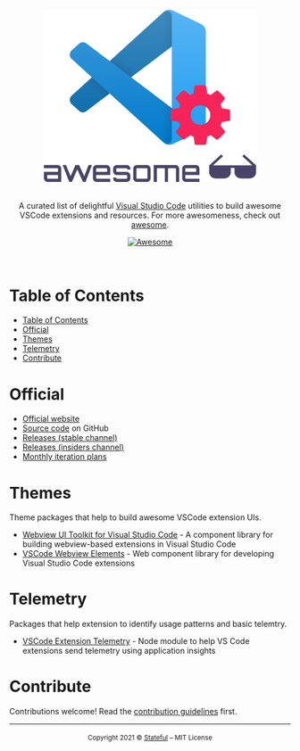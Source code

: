 
<br/>
<div align="center">
  <img width="380px" src="https://raw.githubusercontent.com/stateful/awesome-vscode-extension-utils/main/.github/assets/logo.png">
</div>
<br/>
<div align="center">

A curated list of delightful [Visual Studio Code](https://code.visualstudio.com/) utilities to build awesome VSCode extensions and resources. For more awesomeness, check out [awesome](https://github.com/sindresorhus/awesome).

[![Awesome](https://cdn.rawgit.com/sindresorhus/awesome/d7305f38d29fed78fa85652e3a63e154dd8e8829/media/badge.svg)](https://github.com/sindresorhus/awesome)

</div>
<br/>

# Table of Contents

- [Table of Contents](#table-of-contents)
- [Official](#official)
- [Themes](#themes)
- [Telemetry](#telemetry)
- [Contribute](#contribute)

# Official

- [Official website](https://code.visualstudio.com/)
- [Source code](https://github.com/microsoft/vscode) on GitHub
- [Releases (stable channel)](https://code.visualstudio.com/download)
- [Releases (insiders channel)](https://code.visualstudio.com/insiders)
- [Monthly iteration plans](https://github.com/Microsoft/vscode/issues?utf8=%E2%9C%93&q=label%3Aiteration-plan+)

# Themes

Theme packages that help to build awesome VSCode extension UIs.

- [Webview UI Toolkit for Visual Studio Code](https://github.com/microsoft/vscode-webview-ui-toolkit) - A component library for building webview-based extensions in Visual Studio Code
- [VSCode Webview Elements](https://www.npmjs.com/package/@bendera/vscode-webview-elements) - Web component library for developing Visual Studio Code extensions

# Telemetry

Packages that help extension to identify usage patterns and basic telemtry.

- [VSCode Extension Telemetry](https://github.com/Microsoft/vscode-extension-telemetry) - Node module to help VS Code extensions send telemetry using application insights

# Contribute

Contributions welcome! Read the [contribution guidelines](CONTRIBUTING.md) first.

---

<p align="center"><small>Copyright 2021 © <a href="http://stateful.com/">Stateful</a> – MIT License</small></p>
